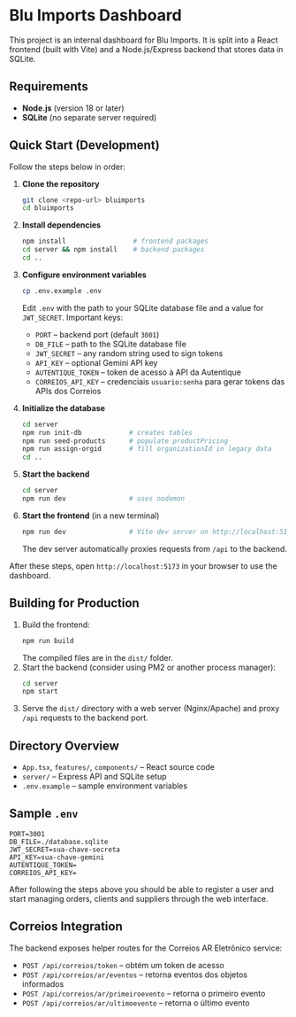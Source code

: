 # Blu Imports Dashboard

This project is an internal dashboard for Blu Imports. It is split into a React frontend (built with Vite) and a Node.js/Express backend that stores data in SQLite.

## Requirements
- **Node.js** (version 18 or later)
- **SQLite** (no separate server required)

## Quick Start (Development)

Follow the steps below in order:

1. **Clone the repository**
   ```bash
   git clone <repo-url> bluimports
   cd bluimports
   ```

2. **Install dependencies**
   ```bash
   npm install                 # frontend packages
   cd server && npm install    # backend packages
   cd ..
   ```

3. **Configure environment variables**
   ```bash
   cp .env.example .env
   ```
   Edit `.env` with the path to your SQLite database file and a value for `JWT_SECRET`.
   Important keys:
   - `PORT` – backend port (default `3001`)
   - `DB_FILE` – path to the SQLite database file
   - `JWT_SECRET` – any random string used to sign tokens
   - `API_KEY` – optional Gemini API key
   - `AUTENTIQUE_TOKEN` – token de acesso à API da Autentique
   - `CORREIOS_API_KEY` – credenciais `usuario:senha` para gerar tokens das APIs dos Correios

4. **Initialize the database**
   ```bash
   cd server
   npm run init-db            # creates tables
   npm run seed-products      # populate productPricing
   npm run assign-orgid       # fill organizationId in legacy data
   cd ..
   ```

5. **Start the backend**
   ```bash
   cd server
   npm run dev                # uses nodemon
   ```

6. **Start the frontend** (in a new terminal)
   ```bash
   npm run dev                # Vite dev server on http://localhost:5173
   ```
   The dev server automatically proxies requests from `/api` to the backend.

After these steps, open `http://localhost:5173` in your browser to use the dashboard.

## Building for Production
1. Build the frontend:
   ```bash
   npm run build
   ```
   The compiled files are in the `dist/` folder.
2. Start the backend (consider using PM2 or another process manager):
   ```bash
   cd server
   npm start
   ```
3. Serve the `dist/` directory with a web server (Nginx/Apache) and proxy `/api` requests to the backend port.

## Directory Overview
- `App.tsx`, `features/`, `components/` – React source code
- `server/` – Express API and SQLite setup
- `.env.example` – sample environment variables

## Sample `.env`
```env
PORT=3001
DB_FILE=./database.sqlite
JWT_SECRET=sua-chave-secreta
API_KEY=sua-chave-gemini
AUTENTIQUE_TOKEN=
CORREIOS_API_KEY=
```

After following the steps above you should be able to register a user and start managing orders, clients and suppliers through the web interface.

## Correios Integration

The backend exposes helper routes for the Correios AR Eletrônico service:

- `POST /api/correios/token` – obtém um token de acesso
- `POST /api/correios/ar/eventos` – retorna eventos dos objetos informados
- `POST /api/correios/ar/primeiroevento` – retorna o primeiro evento
- `POST /api/correios/ar/ultimoevento` – retorna o último evento
